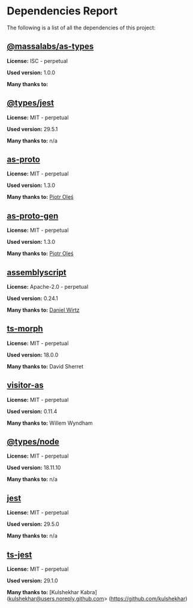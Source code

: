 # Dependencies Report

The following is a list of all the dependencies of this project:
## [@massalabs/as-types](https://registry.npmjs.org/@massalabs/as-types/-/as-types-1.0.0.tgz)

**License:** ISC - perpetual

**Used version:** 1.0.0

**Many thanks to:** 

## [@types/jest](https://github.com/DefinitelyTyped/DefinitelyTyped.git)

**License:** MIT - perpetual

**Used version:** 29.5.1

**Many thanks to:** n/a

## [as-proto](git+https://github.com/piotr-oles/as-proto.git)

**License:** MIT - perpetual

**Used version:** 1.3.0

**Many thanks to:** [Piotr Oleś](piotrek.oles@gmail.com)

## [as-proto-gen](git+https://github.com/piotr-oles/as-proto.git)

**License:** MIT - perpetual

**Used version:** 1.3.0

**Many thanks to:** [Piotr Oleś](piotrek.oles@gmail.com)

## [assemblyscript](git+https://github.com/AssemblyScript/assemblyscript.git)

**License:** Apache-2.0 - perpetual

**Used version:** 0.24.1

**Many thanks to:** [Daniel Wirtz](dcode+assemblyscript@dcode.io)

## [ts-morph](git+https://github.com/dsherret/ts-morph.git)

**License:** MIT - perpetual

**Used version:** 18.0.0

**Many thanks to:** David Sherret

## [visitor-as](git+https://github.com/as-pect/visitor-as.git)

**License:** MIT - perpetual

**Used version:** 0.11.4

**Many thanks to:** Willem Wyndham

## [@types/node](https://github.com/DefinitelyTyped/DefinitelyTyped.git)

**License:** MIT - perpetual

**Used version:** 18.11.10

**Many thanks to:** n/a

## [jest](git+https://github.com/facebook/jest.git)

**License:** MIT - perpetual

**Used version:** 29.5.0

**Many thanks to:** n/a

## [ts-jest](git+https://github.com/kulshekhar/ts-jest.git)

**License:** MIT - perpetual

**Used version:** 29.1.0

**Many thanks to:** [Kulshekhar Kabra](kulshekhar@users.noreply.github.com> (https://github.com/kulshekhar)

